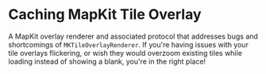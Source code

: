 #  Caching MapKit Tile Overlay

A MapKit overlay renderer and associated protocol
that addresses bugs and shortcomings of `MKTileOverlayRenderer`.
If you're having issues with your tile overlays flickering,
or wish they would overzoom existing tiles while loading instead of showing a blank,
you're in the right place!
